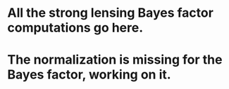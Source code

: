 # All the strong lensing Bayes factor computations go here.

# The normalization is missing for the Bayes factor, working on it.


